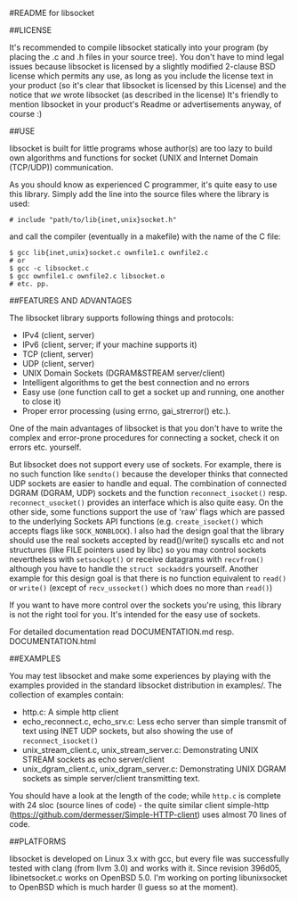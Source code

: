 #README for libsocket

##LICENSE

It's recommended to compile libsocket statically into your program (by placing the .c and .h files in your source tree).
You don't have to mind legal issues because libsocket is licensed by a slightly modified 2-clause BSD license which permits
any use, as long as you include the license text in your product (so it's clear that libsocket is licensed by this License)
and the notice that *we* wrote libsocket (as described in the license)
It's friendly to mention libsocket in your product's Readme or advertisements anyway, of course :)

##USE

libsocket is built for little programs whose author(s) are too lazy to build own algorithms and functions for socket (UNIX
and Internet Domain (TCP/UDP)) communication.

As you should know as experienced C programmer, it's quite easy to use this library.
Simply add the line into the source files where the library is used:

	# include "path/to/lib{inet,unix}socket.h"

and call the compiler (eventually in a makefile) with the name of the C file:

	$ gcc lib{inet,unix}socket.c ownfile1.c ownfile2.c
	# or
	$ gcc -c libsocket.c
	$ gcc ownfile1.c ownfile2.c libsocket.o
	# etc. pp.

##FEATURES AND ADVANTAGES

The libsocket library supports following things and protocols:

* IPv4 (client, server)
* IPv6 (client, server; if your machine supports it)
* TCP (client, server)
* UDP (client, server)
* UNIX Domain Sockets (DGRAM&STREAM server/client)
* Intelligent algorithms to get the best connection and no errors
* Easy use (one function call to get a socket up and running, one another to close it)
* Proper error processing (using errno, gai\_strerror() etc.).

One of the main advantages of libsocket is that you don't have to write the complex and error-prone
procedures for connecting a socket, check it on errors etc. yourself.

But libsocket does not support every use of sockets. For example, there is no such function like `sendto()` because the developer
thinks that connected UDP sockets are easier to handle and equal. The combination of connected DGRAM (DGRAM, UDP) sockets and the function
`reconnect_isocket()` resp. `reconnect_usocket()` provides an interface which is also quite easy. On the other side, some functions support
the use of 'raw' flags which are passed to the underlying Sockets API functions (e.g. `create_isocket()` which accepts flags like `SOCK_NONBLOCK`).
I also had the design goal that the library should use the real sockets accepted by read()/write() syscalls etc and not structures (like FILE
pointers used by libc) so you may control sockets nevertheless with `setsockopt()` or receive datagrams with `recvfrom()` although you have
to handle the `struct sockaddr`s yourself. Another example for this design goal is that there is no function equivalent to `read()` or `write()`
(except of `recv_ussocket()` which does no more than `read()`)

If you want to have more control over the sockets you're using, this library is not the right tool for you. It's intended for the easy
use of sockets.

For detailed documentation read DOCUMENTATION.md resp. DOCUMENTATION.html

##EXAMPLES

You may test libsocket and make some experiences by playing with the examples provided in the standard libsocket distribution
in examples/.
The collection of examples contain:

* http.c: A simple http client
* echo\_reconnect.c, echo\_srv.c: Less echo server than simple transmit of text using INET UDP sockets, but also showing the use of `reconnect_isocket()`
* unix\_stream\_client.c, unix\_stream\_server.c: Demonstrating UNIX STREAM sockets as echo server/client
* unix\_dgram\_client.c, unix\_dgram\_server.c: Demonstrating UNIX DGRAM sockets as simple server/client transmitting text.

You should have a look at the length of the code; while `http.c` is complete with 24 sloc (source lines of code) - the quite similar client 
simple-http (https://github.com/dermesser/Simple-HTTP-client) uses almost 70 lines of code.

##PLATFORMS

libsocket is developed on Linux 3.x with gcc, but every file was successfully tested with clang (from llvm 3.0) and works with it.
Since revision 396d05, libinetsocket.c works on OpenBSD 5.0. I'm working on porting
libunixsocket to OpenBSD which is much harder (I guess so at the moment).
